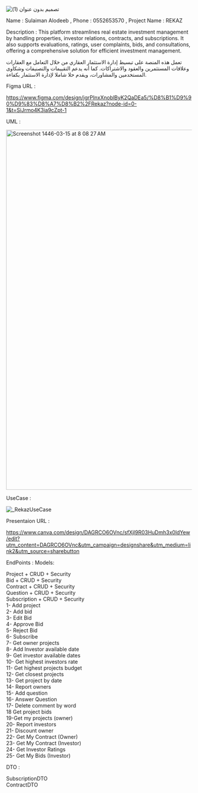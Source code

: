 ![تصميم بدون عنوان (1)](https://github.com/user-attachments/assets/8ea79f2c-78d0-41d1-9929-980fdcfa9fa7)

Name : Sulaiman Alodeeb , Phone : 0552653570 , Project Name : REKAZ

Description : This platform streamlines real estate investment management by handling properties, investor relations, contracts, and subscriptions. It also supports evaluations, ratings, user complaints, bids, and consultations, offering a comprehensive solution for efficient investment management.

تعمل هذه المنصة على تبسيط إدارة الاستثمار العقاري من خلال التعامل مع العقارات وعلاقات المستثمرين والعقود والاشتراكات. كما أنه يدعم التقييمات والتصنيفات وشكاوى المستخدمين والمشاورات، ويقدم حلا شاملا لإدارة الاستثمار بكفاءة.

Figma URL :

https://www.figma.com/design/jgrPInxXnoblByK2QaDEa5/%D8%B1%D9%90%D9%83%D8%A7%D8%B2%2FRekaz?node-id=0-1&t=SiJrmo4K3ia9cZpt-1

UML :


<img width="977" alt="Screenshot 1446-03-15 at 8 08 27 AM" src="https://github.com/user-attachments/assets/c2dd141f-e1b1-4602-aab0-9339fc61ce2f">



UseCase :

![_RekazUseCase](https://github.com/user-attachments/assets/67107965-7d98-4543-90ed-5ae0fd633a6b)


Presentaion URL :

https://www.canva.com/design/DAGRCO6OVnc/sfXjl9R03HuDmh3x0ldYew/edit?utm_content=DAGRCO6OVnc&utm_campaign=designshare&utm_medium=link2&utm_source=sharebutton

EndPoints : Models: <br>

Project + CRUD + Security <br>
Bid + CRUD + Security <br>
Contract + CRUD + Security <br>
Question + CRUD + Security <br>
Subscription + CRUD + Security <br>
1- Add project <br>
2- Add bid <br>
3- Edit Bid <br>
4- Approve Bid <br>
5- Reject Bid <br>
6- Subscribe <br>
7- Get owner projects <br>
8- Add Investor available date <br>
9- Get investor available dates <br>
10- Get highest investors rate <br>
11- Get highest projects budget <br>
12- Get closest projects <br>
13- Get project by date <br>
14- Report owners <br>
15- Add question <br>
16- Answer Question <br>
17- Delete comment by word <br>
18 Get project bids <br>
19-Get my projects (owner) <br>
20- Report investors <br>
21- Discount owner <br>
22- Get My Contract (Owner) <br>
23- Get My Contract (Investor) <br>
24- Get Investor Ratings <br>
25- Get My Bids (Investor) <br>

DTO : <br>

SubscriptionDTO <br>
ContractDTO <br>
